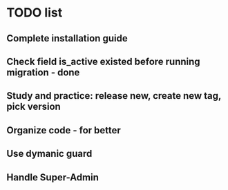 # TODO list
## Complete installation guide
## Check field is_active existed before running migration - done
## Study and practice: release new, create new tag, pick version
## Organize code - for better
## Use dymanic guard
## Handle Super-Admin